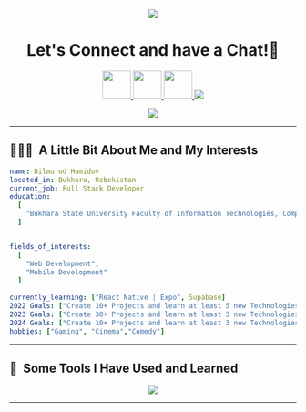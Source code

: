 <p align="center">
  <img src="https://capsule-render.vercel.app/api?type=waving&color=gradient&text=Hello!&height=100&section=header"/>
</p>

<h1 align="center">
  Let's Connect and have a Chat!💬
</h1>

<p align="center">
<a href="https://dimatube1.netlify.app/">
  <img height="50" src="https://user-images.githubusercontent.com/46517096/166972883-f5f1d88c-0246-4374-88ac-ded0f2cf0699.png"/>
</a>
<a href="https://www.linkedin.com/in/dilmurod-hamidov-b45172264/">
  <img height="50" src="https://user-images.githubusercontent.com/46517096/166973395-19676cd8-f8ec-4abf-83ff-da8243505b82.png"/>
</a>

<a href="https://www.instagram.com/hamidov2210/">
  <img height="50" src="https://user-images.githubusercontent.com/46517096/166974368-9798f39f-1f46-499c-b14e-81f0a3f83a06.png"/>
</a>
  <a href="https://t.me/KHAMIDOV2210">
    <img src="[https://commons.wikimedia.org/wiki/File:Telegram_2019_Logo.svg](https://encrypted-tbn0.gstatic.com/images?q=tbn:ANd9GcQhfpPfe1uIZruoo_NlmQqF7SYLl9HnPj4PZP2kkP4sDQ&s)" />
  </a>
</p>



<p align="center">
  <img src= "https://i.giphy.com/media/q217GUnfKAmJlFcjBX/giphy.webp">
</p>

---

<h2> 👨🏻‍💻 &nbsp;A Little Bit About Me and My Interests</h2>

```yaml
name: Dilmurod Hamidov
located_in: Bukhara, Uzbekistan
current_job: Full Stack Developer
education:
  [
    "Bukhara State University Faculty of Information Technologies, Computer Science and Programming Technologies"
  ]


fields_of_interests:
  [
    "Web Development",
    "Mobile Development"
  ]
  
currently_learning: ["React Native | Expo", Supabase]
2022 Goals: ["Create 10+ Projects and learn at least 5 new Technologies."],
2023 Goals: ["Create 30+ Projects and learn at least 3 new Technologies."],
2024 Goals: ["Create 10+ Projects and learn at least 3 new Technologies."],
hobbies: ["Gaming", "Cinema","Comedy"]
```
  
---  
  
<h2> 🚀 &nbsp;Some Tools I Have Used and Learned</h2>
<p align="left"> 
  <p align="center">
  <a href="https://skillicons.dev">
    <img src="https://skillicons.dev/icons?i=js,ts,nodejs,nestjs,nextjs,react,express,jest,prisma,postgres,firebase,supabase,ai,linux,ubuntu,aws,nginx,github,tailwind,materialui" />
  </a>
</p>
</p>

---

